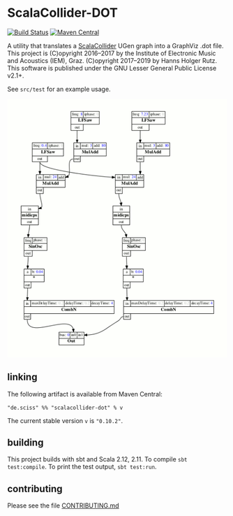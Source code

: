 # ScalaCollider-DOT

[![Build Status](https://travis-ci.org/Sciss/ScalaCollider-DOT.svg?branch=master)](https://travis-ci.org/Sciss/ScalaCollider-DOT)
[![Maven Central](https://maven-badges.herokuapp.com/maven-central/de.sciss/scalacollider-dot_2.12/badge.svg)](https://maven-badges.herokuapp.com/maven-central/de.sciss/scalacollider-dot_2.12)

A utility that translates a [ScalaCollider](https://git.iem.at/sciss/ScalaCollider) UGen graph into a GraphViz .dot file.
This project is (C)opyright 2016&ndash;2017 by the Institute of Electronic Music and Acoustics (IEM), Graz.
(C)opyright 2017&ndash;2019 by Hanns Holger Rutz. 
This software is published under the GNU Lesser General Public License v2.1+.

See `src/test` for an example usage.

![example](example.png)

## linking

The following artifact is available from Maven Central:

    "de.sciss" %% "scalacollider-dot" % v

The current stable version `v` is `"0.10.2"`.

## building

This project builds with sbt and Scala 2.12, 2.11. To compile `sbt test:compile`.
To print the test output, `sbt test:run`.

## contributing

Please see the file [CONTRIBUTING.md](CONTRIBUTING.md)
